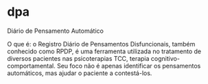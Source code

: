 # dpa
Diário de Pensamento Automático

O que é: o Registro Diário de Pensamentos Disfuncionais, também conhecido como RPDP, é uma ferramenta utilizada no tratamento de diversos pacientes nas psicoterapias TCC, terapia cognitivo-comportamental. Seu foco não é apenas identificar os pensamentos automáticos, mas ajudar o paciente a contestá-los.
